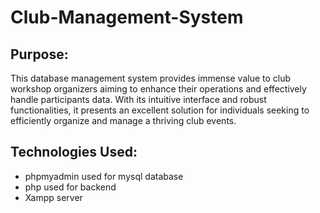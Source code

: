 # Club-Management-System
## Purpose:
This database management system provides immense value to club workshop organizers aiming to enhance their operations and effectively handle participants data. With its intuitive interface and robust functionalities, it presents an excellent solution for individuals seeking to efficiently organize and manage a thriving club events.
## Technologies Used:
- phpmyadmin used for mysql database
- php used for backend
- Xampp server
